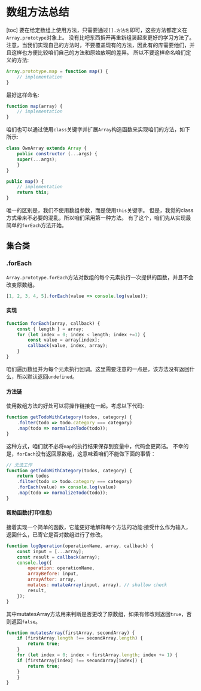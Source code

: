 # 数组方法总结
[toc]
要在给定数组上使用方法，只需要通过`[].方法名`即可，这些方法都定义在`Array.prototype`对象上。
没有比吧东西拆开再重新组装起来更好的学习方法了。注意，当我们实现自己的方法时，不要覆盖现有的方法，因此有的库需要他们，并且这样也方便比较咱们自己的方法和原始放啊的差异。
所以不要这样命名咱们定义的方法:
```js
Array.prototype.map = function map() {
	// implementation
}
```
最好这样命名:
```js
function map(array) {
	// implementation
}
```
咱们也可以通过使用`class`关键字并扩展`Array`构造函数来实现咱们的方法，如下所示:
```js
class OwnArray extends Array {
	public constructor (...args) {
    super(...args);
    }
}

public map() {
	// implementation
    return this;
}
```
唯一的区别是，我们不使用数组参数，而是使用`this`关键字。
但是，我觉的class方式带来不必要的混乱，所以咱们采用第一种方法。
有了这个，咱们先从实现最简单的`forEach`方法开始。
## 集合类
### .forEach
`Array.prototype.forEach`方法对数组的每个元素执行一次提供的函数，并且不会改变原数组。
```js
[1, 2, 3, 4, 5].forEach(value => console.log(value));
```
#### 实现
```js
function forEach(array, callback) {
	const { length } = array;
    for (let index = 0; index < length; index +=1) {
    	const value = array[index];
        callback(value, index, array);
    }
}
```
咱们遍历数组并为每个元素执行回调。这里需要注意的一点是，该方法没有返回什么，所以默认返回`undefined`。
#### 方法链
使用数组方法的好处可以将操作链接在一起。考虑以下代码:
```js
function getTodoWithCategory(todos, category) {
	.folter(todo => todo.category === category)
    .map(todo => normalizeTodo(todo));
}
```
这种方式，咱们就不必将`map`的执行结果保存到变量中，代码会更简洁。
不幸的是，`forEach`没有返回原数组，这意味着咱们不能做下面的事情：
```js
// 无法工作
function getTodoWithCategory(todos, category) {
	return todos
    .filter(todo => todo.category === category)
    .forEach(value) => console.log(value)
    .map(todo => normalizeTodo(todo));
}
```
#### 帮助函数(打印信息)
接着实现一个简单的函数，它能更好地解释每个方法的功能:接受什么作为输入，返回什么，已寄它是否对数组进行了修改。
```js
function logOperation(operationName, array, callback) {
	const input = [...array];
    const result = callback(array);
    console.log({
    	operation: operationName,
        arrayBefore: input,
        arrayAfter: array,
        mutates: mutateArray(input, array), // shallow check
        result,
    });
}
```
其中mutatesArray方法用来判断是否更改了原数组，如果有修改则返回`true`，否则返回`false`。
```js
function mutatesArray(firstArray, secondArray) {
	if (firstArray.length !== secondArray.length) {
    	return true;
    }
    for (let index = 0; index < firstArray.length; index += 1) {
    if (firstArray[index] !== secondArray[index]) {
    	return true;
    }
    }
}
```
